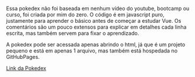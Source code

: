 Essa pokedex não foi baseada em nenhum vídeo do youtube, bootcamp ou curso, foi criada
por mim do zero.
 O código é em javascript puro, justamente para aprender o básico antes de começar a estudar Vue.
Os comentários são um pouco extensos para explicar em detalhes cada linha escrita, mas também servem para fixar o aprendizado.

A pokedex pode ser acessada apenas abrindo o html, já que é um projeto pequeno e está em apenas 1 arquivo, mas também está hospedada no GitHubPages.

[Link da Pokedex](https://cingetorixdallagassa.github.io/purejs-pokedex/)
